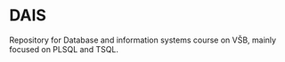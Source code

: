 # DAIS
Repository for Database and information systems course on VŠB, mainly focused on PLSQL and TSQL.
